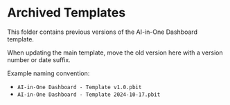 # Archived Templates

This folder contains previous versions of the AI-in-One Dashboard template.

When updating the main template, move the old version here with a version number or date suffix.

Example naming convention:
- `AI-in-One Dashboard - Template v1.0.pbit`
- `AI-in-One Dashboard - Template 2024-10-17.pbit`
